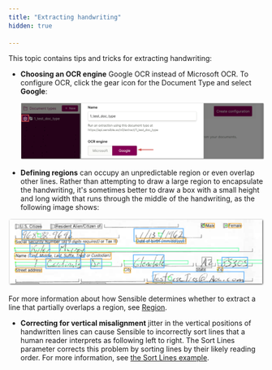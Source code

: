 ```yaml
---
title: "Extracting handwriting"
hidden: true

---
```


This topic contains tips and tricks for extracting handwriting:

- **Choosing an OCR engine** Google OCR instead of Microsoft OCR. To configure OCR, click the gear icon for the Document Type and select **Google**: 

  ![Click to enlarge](https://raw.githubusercontent.com/sensible-hq/sensible-docs/main/readme-sync/assets/v0/images/final/merge_lines_ocr_1.png)

  

- **Defining regions** can occupy an unpredictable region or even overlap other lines. Rather than attempting to draw a large region to encapsulate the handwriting, it's sometimes better to draw a box with a small height and long width that runs through the middle of the handwriting, as the following image shows:

![Click to enlarge](https://raw.githubusercontent.com/sensible-hq/sensible-docs/main/readme-sync/assets/v0/images/final/handwriting_1.png) 

  For more information about how Sensible determines whether to extract a line that partially overlaps a region, see [Region](doc:region).

- **Correcting for vertical misalignment** jitter in the vertical positions of handwritten lines can cause Sensible to incorrectly sort lines that a human reader interprets as following left to right. The Sort Lines parameter corrects this problem by sorting lines by their likely reading order. For more information, see [the Sort Lines example](doc:method#sort-line-example).



